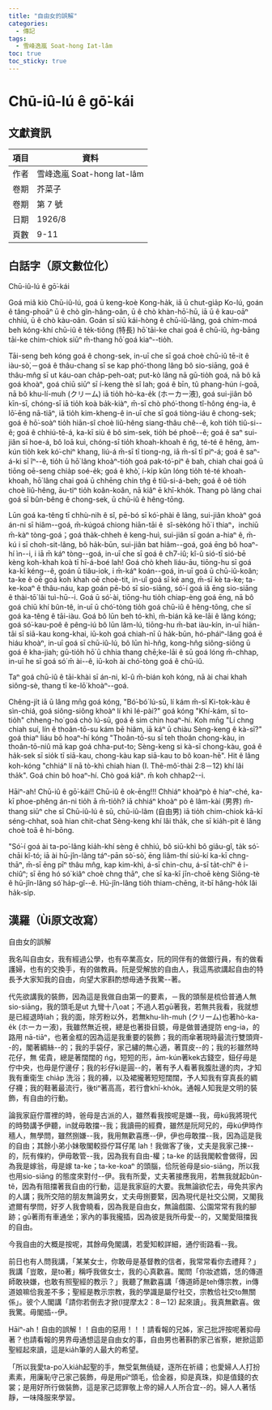 ```yaml
---
title: "自由女的誤解"
categories:
  - 傳記
tags:
  - 雪峰逸嵐 Soat-hong Iat-lâm
toc: true
toc_sticky: true
---
```


# Chū-iû-lú ê gō͘-kái

## 文獻資訊

| 項目 | 資料 |
|---|---|
| 作者 | 雪峰逸嵐 Soat-hong Iat-lâm |
| 卷期 | 芥菜子 |
| 卷期 | 第 7 號 |
| 日期 | 1926/8 |
| 頁數 | 9-11 |

## 白話字（原文數位化）

Chū-iû-lú ê gō͘-kái

Goá miâ kiò Chū-iû-lú, goá ū keng-koè Kong-ha̍k, iā ū chut-gia̍p Ko-lú, goán ê tâng-phoāⁿ ū ê chò gîn-hâng-oân, ū ê chò khàn-hō͘-hū, iā ū ê kau-oāⁿ chhiú, ū ê chò kàu-oân. Goán sī siū kái-hòng ê chū-iû-lâng, goá chím-moá beh kóng-khí chū-iû ê te̍k-tiông (特長) hō͘ tāi-ke chai goá ê chū-iû, ǹg-bāng tāi-ke chim-chiok siūⁿ m̄-thang hō͘ goá kiaⁿ--tio̍h.

Tāi-seng beh kóng goá ê chong-sek, in-uī che sī goá choè chū-iû tē-it ê iàu-sò͘,－goá ê thâu-chang sī se kap phó͘-thong lâng bô sio-siāng, goá ê thâu-mn̂g sī ut káu-oan cha̍p-peh-oat; put-kò lâng nā gū-tio̍h goá, nā bô kā goá khoàⁿ, goá chiū siūⁿ sī í-keng thè sî lah; goá ê bīn, tû phang-hún í-goā, nā bô khu-lí-muh (クリーム) iā tio̍h hò-ka-e̍k (ホーカー液), goá sui-jiân bô kīn-sī, chóng-sī iā tio̍h koà ba̍k-kiàⁿ, m̄-sī chò phó͘-thong tî-hông éng-ia, ê lō͘-ēng nā-tiāⁿ, iā tio̍h kim-kheng-ê in-uī che sī goá tiòng-iáu ê chong-sek; goá ê hō͘-soàⁿ tio̍h hiān-sî choè liû-hêng siang-thâu chê--ê, koh tio̍h tiû-si--ê; goá ê chhiú-tē-á, ka-kī siù ê bô sim-sek, tio̍h bé phoê--ê; goá ê saⁿ sui-jiân sī hoe-á, bô loā kuì, chóng-sī tio̍h khoah-khoah ê ńg, té-té ê hêng, àm-kún tio̍h kek kó͘-chiⁿ khang, liú-á m̄-sī tī tiong-ng, iā m̄-sī tī piⁿ-á; goá ê saⁿ-á-ki sī îⁿ--ê, tio̍h ū hō͘ lâng khoàⁿ-tio̍h goá pak-tó͘-piⁿ ê bah, chiah chai goá ū tiōng oē-seng chia̍p soé-e̍k; goá ê khò͘, í-ki̍p kûn lóng tio̍h té-té khoah-khoah, hō͘ lâng chai goá ū chhēng chin tn̂g ê tiû-si-á-beh; goá ê oê tio̍h choè liû-hêng, āu-tiⁿ tio̍h koân-koân, nā kiâⁿ ē khī-kho̍k. Thang pò lâng chai goá sī bûn-bêng ê chong-sek, ū chū-iû ê hêng-tōng.

Lūn goá ka-têng tī chhù-nih ê sî, pē-bó sī kó͘-phài ê lâng, sui-jiân khoàⁿ goá án-ni sī hiâm--goá, m̄-kúgoá chiong hiān-tāi ê  sî-sèkóng hō͘ i thiaⁿ，inchiū m̄-kàⁿ tòng-goá；goá tha̍k-chheh ê keng-huì, sui-jiân sī goán a-hiaⁿ ê, m̄-kú i sī choh-sit-lâng, bô ha̍k-būn, sui-jiân bat hiâm--goá, goá ēng bô hoaⁿ-hí ìn--i, i iā m̄ káⁿ tòng--goá, in-uī che sī goá ê ch7-iû; kî-û sió-tī sió-bē kèng koh-khah koà tī hī-á-boé lah! Goá chò kheh liáu-āu, tiōng-hu sī goá ka-kī kéng--ê, goán ū tiâu-iok, i m̄-káⁿ koán--goá, in-uī goá ū chū-iû-koân; ta-ke ê oē goá koh khah oē choè-tit, in-uî goá sī ké ang, m̄-sī kè ta-ke; ta-ke-koaⁿ ê thâu-náu, kap goán pē-bó sī sio-siāng, só͘-í goá iâ ēng sio-siāng ê thài-tō͘ lâi tuì-hū--i. Goá ū só͘-ài, tiōng-hu tio̍h chiap-èng goá ēng, nā bô goá chiū khí bûn-tê, in-uī ū chó͘-tòng tio̍h goá chū-iû ê hêng-tōng, che sī goá ka-têng ê tāi-iàu. Goá bô lūn beh tó-khì, m̄-bián kā ke-lāi ê lâng kóng; goá só͘-kau-poê ê pêng-iú bô lūn lâm-lú, tiōng-hu m̄-bat iàu-kín, in-uī hiān-tāi sī siā-kau kong-khai, iū-koh goá chiah-nī ū ha̍k-būn, hó-pháiⁿ-lâng goá ē hiáu khoàⁿ, in-uī goá sī chū-iû-lú, bô lūn hì-hn̂g, kong-hn̂g siông-siông ū goá ê kha-jiah; gū-tio̍h hō͘ ū chhia thang chē;ke-lāi ê sū goá lóng m̄-chhap, in-uī he sī goá só͘ m̄ ài--ê, iū-koh ài chó͘-tòng goá ê chū-iû.

Taⁿ goá chū-iû ê tāi-khài sī án-ni, kî-û m̄-bián koh kóng, nā ài chai khah siông-sè, thang tī ke-lō͘ khoàⁿ--goá.

Chêng-ji̍t iā ū lâng mn̄g goá kóng, "Bó͘-bó͘ lú-sū, lí kám m̄-sī Ki-tok-kàu ê sìn-chiá, goá siông-siông khoàⁿ lí khì lé-pài?" goá kóng "Khí-kám, sī to-tio̍h" chheng-ho͘ goá chò lú-sū, goá ê sim chin hoaⁿ-hí. Koh mn̄g "Lí chng chiah suí, lín ê thoân-tō-su kám bē hiâm, iā káⁿ ū chiàu Sèng-keng ê kà-sī?" goá thiaⁿ liáu bô hoaⁿ-hí kóng "Thoân-tō-su sī teh thoân chong-kàu, in thoân-tō-niû mā kap goá chha-put-to; Sèng-keng si kà-sī chong-kàu, goá ê ha̍k-sek sī sio̍k tī siā-kau, chong-kàu kap siā-kau to bô koan-hē". Hit ê lâng koh-kóng "chhiáⁿ lí nā tò-khì chiah hian (I. Thê-mô͘-thài 2:8－12) khí lâi tha̍k". Goá chin bô hoaⁿ-hí. Chò goá kiâⁿ. m̄ koh chhap2--i.

Hāiⁿ-ah! Chū-iû ê gō͘-kái!! Chū-iû ê ok-ēng!!! Chhiáⁿ khoàⁿpò ê hiaⁿ-ché, ka-kī phoe-phêng án-ni tio̍h ā m̄-tio̍h? iā chhiáⁿ khoàⁿ pò ê lâm-kài (男界) m̄-thang siūⁿ che sī Chū-iû-lú ê sū, chū-iû-lâm (自由男) iā tio̍h chim-chiok kā-kī séng-chhat, soà hian chit-chat Sèng-keng khí lâi tha̍k, che sī kia̍h-pit ê lâng choè toā ê hi-bōng.

"Só͘-í goá ài ta-po͘-lâng kia̍h-khí sèng ê chhiú, bô siū-khì bô giâu-gî, ta̍k só͘-chāi kî-tó; iā ài hū-jîn-lâng táⁿ-pān sò͘-sò͘, ēng liâm-thí siú-kí ka-kī chng-thāⁿ, m̄-sī ēng pīⁿ thâu mn̂g, kap kim-khì, á-sī chin-chu, á-sī ta̍t-chîⁿ ê i-chiûⁿ; sī ēng hó só͘ kiâⁿ choè chng thāⁿ, che sī ka-kī jīn-choē kèng Siōng-tè ê hū-jîn-lâng só͘ ha̍p-gî--ê. Hū-jîn-lâng tio̍h thiam-chēng, it-bī hâng-ho̍k lâi ha̍k-si̍p.

## 漢羅（Ùi原文改寫）

自由女的誤解

我名叫自由女，我有經過公學，也有卒業高女，阮的同伴有的做銀行員，有的做看護婦，也有的交換手，有的做教員。阮是受解放的自由人，我這馬欲講起自由的特長予大家知我的自由，向望大家斟酌想毋通予我驚--著。

代先欲講我的裝飾，因為這是我做自由第一的要素，－我的頭鬃是梳佮普通人無sio-siāng，我的頭毛是ut 九彎十八oat；不過人若gū著我，若無共我看，我就想是已經退時lah；我的面，除芳粉以外，若無khu-lih-muh (クリーム)也著hò-ka-e̍k (ホーカー液)，我雖然無近視，總是也著掛目鏡，毋是做普通提防 eng-ia，的路用 nā-tiāⁿ，也著金框的因為這是我重要的裝飾；我的雨傘著現時最流行雙頭齊--的，閣著綢絲--的；我的手袋仔，家己繡的無心適，著買皮--的；我的衫雖然時花仔，無 偌貴，總是著闊闊的 ńg，短短的形，ām-kún著kek古錢空，鈕仔毋是佇中央，也毋是佇邊仔；我的衫仔ki是圓--的，著有予人看著我腹肚邊的肉，才知我有重衛生 chia̍p 洗浴；我的褲，以及裙攏著短短闊闊，予人知我有穿真長的綢仔襪；我的鞋著最流行，後tiⁿ著高高，若行會khī-kho̍k。通報人知我是文明的裝飾，有自由的行動。

論我家庭佇厝裡的時，爸母是古派的人，雖然看我按呢是嫌--我，毋kú我將現代的時勢講予伊聽，in就毋敢擋--我；我讀冊的經費，雖然是阮阿兄的，毋kú伊時作穡人，無學問，雖然捌嫌--我，我用無歡喜應--伊，伊也毋敢擋--我，因為這是我的自由；其餘小弟小妹敬閣較掛佇耳仔尾 lah！我做客了後，丈夫是我家己揀--的，阮有條約，伊毋敢管--我，因為我有自由-權；ta-ke 的話我閣較會做得，因為我是嫁翁，毋是嫁 ta-ke；ta-ke-koaⁿ 的頭腦，佮阮爸母是sio-siāng，所以我也用sio-siāng 的態度來對付--伊。我有所愛，丈夫著接應我用，若無我就起bûn-tê，因為有阻擋著我自由的行動，這是我家庭的大要。我無論欲佗去，毋免共家內的人講；我所交陪的朋友無論男女，丈夫毋捌要緊，因為現代是社交公開，又閣我遮爾有學問，好歹人我會曉看，因為我是自由女，無論戲園、公園常常有我的腳跡；gū著雨有車通坐；家內的事我攏插，因為彼是我所毋愛--的，又閣愛阻擋我的自由。

今我自由的大概是按呢，其餘毋免閣講，若愛知較詳細，通佇街路看--我。

前日也有人問我講，「某某女士，你敢毋是基督教的信者，我常常看你去禮拜？」我講「豈敢，是to著」稱呼我做女士，我的心真歡喜。閣問「你妝遮媠，恁的傳道師敢袂嫌，也敢有照聖經的教示？」我聽了無歡喜講「傳道師是teh傳宗教，in傳道娘嘛佮我差不多；聖經是教示宗教，我的學識是屬佇社交，宗教佮社交to無關係」。彼个人閣講「請你若倒去才掀(I提摩太2：8－12) 起來讀」。我真無歡喜。做我驚。毋閣插--伊。

Hāiⁿ-ah！自由的誤解！！自由的惡用！！！請看報的兄姊，家己批評按呢著抑毋著？也請看報的男界毋通想這是自由女的事，自由男也著斟酌家己省察，紲掀這節聖經起來讀，這是kia̍h筆的人最大的希望。

「所以我愛ta-po͘人kia̍h起聖的手，無受氣無僥疑，逐所在祈禱；也愛婦人人打扮素素，用廉恥守己家己裝飾，毋是用pīⁿ頭毛，佮金器，抑是真珠，抑是值錢的衣裳；是用好所行做裝飾，這是家己認罪敬上帝的婦人人所合宜--的。婦人人著恬靜，一味降服來學習。
